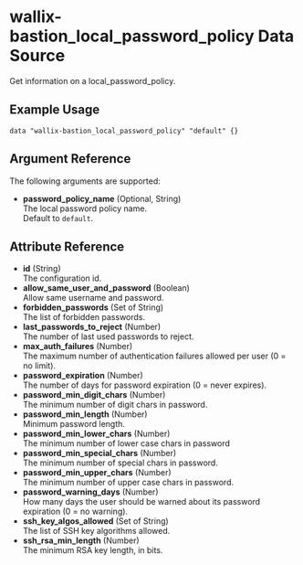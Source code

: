# wallix-bastion_local_password_policy Data Source

Get information on a local_password_policy.

## Example Usage

```hcl
data "wallix-bastion_local_password_policy" "default" {}
```

## Argument Reference

The following arguments are supported:

- **password_policy_name** (Optional, String)  
  The local password policy name.  
  Default to `default`.

## Attribute Reference

- **id** (String)  
  The configuration id.
- **allow_same_user_and_password** (Boolean)  
  Allow same username and password.
- **forbidden_passwords** (Set of String)  
  The list of forbidden passwords.
- **last_passwords_to_reject** (Number)  
  The number of last used passwords to reject.
- **max_auth_failures** (Number)  
  The maximum number of authentication failures allowed per user (0 = no limit).
- **password_expiration** (Number)  
  The number of days for password expiration (0 = never expires).
- **password_min_digit_chars** (Number)  
  The minimum number of digit chars in password.
- **password_min_length** (Number)  
  Minimum password length.
- **password_min_lower_chars** (Number)  
  The minimum number of lower case chars in password
- **password_min_special_chars** (Number)  
  The minimum number of special chars in password.
- **password_min_upper_chars** (Number)  
  The minimum number of upper case chars in password.
- **password_warning_days** (Number)  
  How many days the user should be warned about its password expiration (0 = no warning).
- **ssh_key_algos_allowed** (Set of String)  
  The list of SSH key algorithms allowed.
- **ssh_rsa_min_length** (Number)  
  The minimum RSA key length, in bits.
